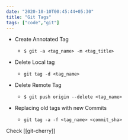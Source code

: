 ```yaml
---
date: "2020-10-10T00:45:44+05:30"
title: "Git Tags"
tags: ["code","git"]
---
```


- Create Annotated Tag
  - `$ git -a <tag_name> -m <tag_title>`

- Delete Local tag
  - `git tag -d <tag_name>`

- Delete Remote Tag
  - `$ git push origin --delete <tag_name>`

- Replacing old tags with new Commits
  - `git tag -a -f <tag_name> <commit_sha>`

Check [[git-cherry]]
